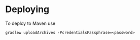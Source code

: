 Deploying
=========

To deploy to Maven use

```
gradlew uploadArchives -PcredentialsPassphrase=<password>
```
